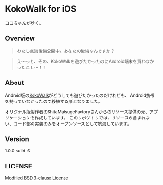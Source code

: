 # KokoWalk for iOS

ココちゃんが歩く。

## Overview

> わたし航海後悔公開中。あなたの後悔なんですか？

> え〜っと、その、KokoWalkを遊びたかったのにAndroid端末を買わなかったこと〜！！

## About

Android版の[KokoWalk](https://play.google.com/store/apps/details?id=shitamatsuge.haifuri&hl=ja)がどうしても遊びたかったのだけれども、
Android携帯を持っていなかったので移植する形となりました。

オリジナル版製作者のShitaMatsugeFactoryさんからのリソース提供の元、アプリケーションを作成しています。
このリポジトリでは、リソースの含まれない、コード部の実装のみをオープンソースとして航海しています。

## Version
1.0.0 build-6

## LICENSE
[Modified BSD 3-clause License](LICENSE.md)
